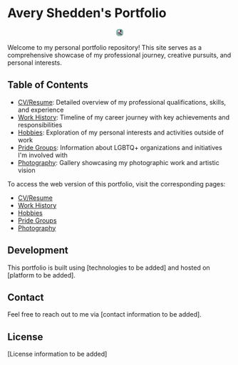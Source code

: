 # Avery Shedden's Portfolio

<p align="center">
    <img src="/public/favicon.png" alt="Avery Shedden's favicon" width="16" height="16" />
</p>

Welcome to my personal portfolio repository! This site serves as a comprehensive showcase of my professional journey, creative pursuits, and personal interests.

## Table of Contents

- [CV/Resume](./app/cv/README.md): Detailed overview of my professional qualifications, skills, and experience
- [Work History](./app/work-history/README.md): Timeline of my career journey with key achievements and responsibilities
- [Hobbies](./app/hobbies/README.md): Exploration of my personal interests and activities outside of work
- [Pride Groups](./app/pride/README.md): Information about LGBTQ+ organizations and initiatives I'm involved with
- [Photography](./app/photography/README.md): Gallery showcasing my photographic work and artistic vision

To access the web version of this portfolio, visit the corresponding pages:

- [CV/Resume](/cv)
- [Work History](/work-history)
- [Hobbies](/hobbies)
- [Pride Groups](/pride)
- [Photography](/photography)

## Development

This portfolio is built using [technologies to be added] and hosted on [platform to be added].

## Contact

Feel free to reach out to me via [contact information to be added].

## License

[License information to be added]
